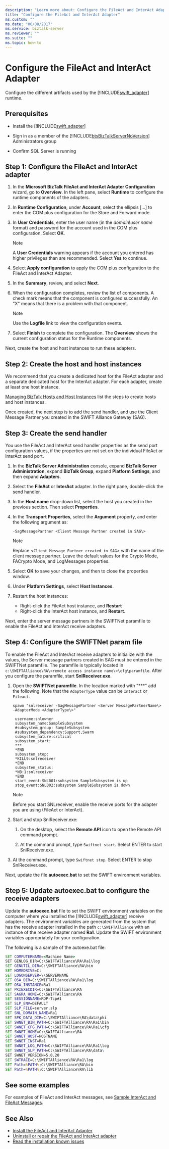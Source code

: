 ```yaml
---
description: "Learn more about: Configure the FileAct and InterAct Adapter"
title: "Configure the FileAct and InterAct Adapter"
ms.custom: ""
ms.date: "06/08/2017"
ms.service: biztalk-server
ms.reviewer: ""
ms.suite: ""
ms.topic: how-to
---
```

# Configure the FileAct and InterAct Adapter

Configure the different artifacts used by the [!INCLUDE[swift_adapter](../../includes/swift-adapter-md.md)] runtime.

## Prerequisites

- Install the [!INCLUDE[swift_adapter](../../includes/swift-adapter-md.md)]

- Sign in as a member of the [!INCLUDE[btsBizTalkServerNoVersion](../../includes/btsbiztalkservernoversion-md.md)] Administrators group

- Confirm SQL Server is running

## Step 1: Configure the FileAct and InterAct adapter

1. In the **Microsoft BizTalk FileAct and InterAct Adapter Configuration** wizard, go to **Overview**. In the left pane, select **Runtime** to configure the runtime components of the adapters.

2. In **Runtime Configuration**, under **Account**, select the ellipsis […] to enter the COM plus configuration for the Store and Forward mode.

3. In **User Credentials**, enter the user name (in the *domain\user name* format) and password for the account used in the COM plus configuration. Select **OK**.

    > [!NOTE]
    > A **User Credentials** warning appears if the account you entered has higher privileges than are recommended. Select **Yes** to continue.

4. Select **Apply configuration** to apply the COM plus configuration to the FileAct and InterAct Adapter.

5. In the **Summary**, review, and select **Next**.

6. When the configuration completes, review the list of components. A check mark means that the component is configured successfully. An "X" means that there is a problem with that component.

    > [!NOTE]
    > Use the **Logfile** link to view the configuration events.

7. Select **Finish** to complete the configuration. The **Overview** shows the current configuration status for the Runtime components.

Next, create the host and host instances to run these adapters.

## Step 2: Create the host and host instances

We recommend that you create a dedicated host for the FileAct adapter and a separate dedicated host for the InterAct adapter. For each adapter, create at least one host instance.

[Managing BizTalk Hosts and Host Instances](../../core/managing-biztalk-hosts-and-host-instances.md) list the steps to create hosts and host instances.

Once created, the next step is to add the send handler, and use the Client Message Partner you created in the SWIFT Alliance Gateway (SAG).

## Step 3: Create the send handler

You use the FileAct and InterAct send handler properties as the send port configuration values, if the properties are not set on the individual FileAct or InterAct send port.

1. In the **BizTalk Server Administration** console, expand **BizTalk Server Administration**, expand **BizTalk Group**, expand **Platform Settings**, and then expand **Adapters**.

2. Select the **FileAct** or **InterAct** adapter. In the right pane, double-click the send handler.

3. In the **Host name** drop-down list, select the host you created in the previous section. Then select **Properties**.

4. In the **Transport Properties**, select the **Argument** property, and enter the following argument as:

    `-SagMessagePartner <Client Message Partner created in SAG\>`

   > [!NOTE]
   > Replace <`Client Message Partner created in SAG`> with the name of the client message partner. Leave the default values for the Crypto Mode, FACrypto Mode, and LogMessages properties.

5. Select **OK** to save your changes, and then to close the properties window.

6. Under **Platform Settings**, select **Host Instances**.

7. Restart the host instances:

   - Right-click the FileAct host instance, and **Restart**
   - Right-click the InterAct host instance, and **Restart**.

Next, enter the server message partners in the SWIFTNet paramfile to enable the FileAct and InterAct receive adapters.

## Step 4: Configure the SWIFTNet param file

To enable the FileAct and InterAct receive adapters to initialize with the values, the Server message partners created in SAG must be entered in the SWIFTNet paramfile. The paramfile is typically located in `c:\SWIFTAlliance\RA\<remote access instance name\>\cfg\paramfile`. After you configure the paramfile, start **SnlReceiver.exe**.

1. Open the **SWIFTNet paramfile**. In the location marked with "***" add the following. Note that the `AdapterType` value can be `Interact` or `Fileact`.

   ```spawn "snlreceiver -SagMessagePartner <Server MessagePartnerName\> -AdapterMode <AdapterType\>"```

   ```
    username:snlowner
    subsystem_name:SampleSubsystem
    #subsystem_group: SampleSubsystem
    #subsystem_dependency:Support,Swarm
    subsystem_nature:critical
    subsystem_start:
    ***
    *END
    subsystem_stop:
    *KILL9:snlreceiver
    *END
    subsystem_status:
    *NB:1:snlreceiver
    *END
    start_event:SNL001:subsystem SampleSubsystem is up
    stop_event:SNL002:subsystem SampleSubsystem is down
   ```

    > [!NOTE]
    > Before you start SNLreceiver, enable the receive ports for the adapter you are using (FileAct or InterAct).

2. Start and stop SnlReceiver.exe:

    1. On the desktop, select the **Remote API** icon to open the Remote API command prompt.

    2. At the command prompt, type `Swiftnet start`. Select ENTER to start SnlReceiver.exe.

3. At the command prompt, type `Swiftnet stop`. Select ENTER to stop SnlReceiver.exe.

Next, update the file **autoexec.bat** to set the SWIFT environment variables.

## Step 5: Update autoexec.bat to configure the receive adapters

Update the **autoexec.bat** file to set the SWIFT environment variables on the computer where you installed the [!INCLUDE[swift_adapter](../../includes/swift-adapter-md.md)] receive adapters. The environment variables are generated from the system that has the receive adapter installed in the path `c:\SWIFTAlliance` with an instance of the receive adapter named **Ra1**. Update the SWIFT environment variables appropriately for your configuration.

The following is a sample of the autoexe.bat file:

```bat
SET COMPUTERNAME=<Machine Name>
SET GENLOG_DIR=C:\SWIFTAlliance\RA\Ra1\log
SET GENUTIL_DIR=C:\SWIFTAlliance\RA\bin
SET HOMEDRIVE=C:
SET LOGONSERVER=\\SERVERNAME
SET OSA_DIR=C:\SWIFTAlliance\RA\Ra1\log
SET OSA_INSTANCE=Ra1
SET PKIEXECDIR=C:\SWIFTAlliance\RA
SET SAGRA_HOME=C:\SWIFTAlliance\RA
SET SESSIONNAME=RDP-Tcp#1
SET SLP_ENV=DEFAULT
SET SLP_FILE=server.slp
SET SNL_DOMAIN_NAME=Ra1
SET SPK_DATA_DIR=C:\SWIFTAlliance\RA\data\pki
SET SWNET_BIN_PATH=C:\SWIFTAlliance\RA\Ra1\bin
SET SWNET_CFG_PATH=C:\SWIFTAlliance\RA\Ra1\cfg
SET SWNET_HOME=C:\SWIFTAlliance\RA
SET SWNET_HOST=HOSTNAME
SET SWNET_INST=Ra1
SET SWNET_LOG_PATH=C:\SWIFTAlliance\RA\Ra1\log
SET SWNET_SLP_PATH=C:\SWIFTAlliance\RA\data\
SET SWNET_VERSION=5.0.20
SET SWTRACE=C:\SWIFTAlliance\RA\Ra1\log
SET Path=%PATH%;C:\SWIFTAlliance\RA\bin
SET Path=%PATH%;C:\SWIFTAlliance\RA\lib
```

## See some examples

For examples of FileAct and InterAct messages, see [Sample InterAct and FileAct Messages](../../adapters-and-accelerators/fileact-interact/sample-interact-and-fileact-messages.md).

## See Also

- [Install the FileAct and InterAct Adapter](../../adapters-and-accelerators/fileact-interact/install-the-fileact-and-interact-adapter.md)
- [Uninstall or repair the FileAct and InterAct adapter](../../adapters-and-accelerators/fileact-interact/uninstall-or-repair-the-fileact-and-interact-adapter.md)
- [Read the installation known issues](../../adapters-and-accelerators/fileact-interact/read-the-installation-known-issues.md)
